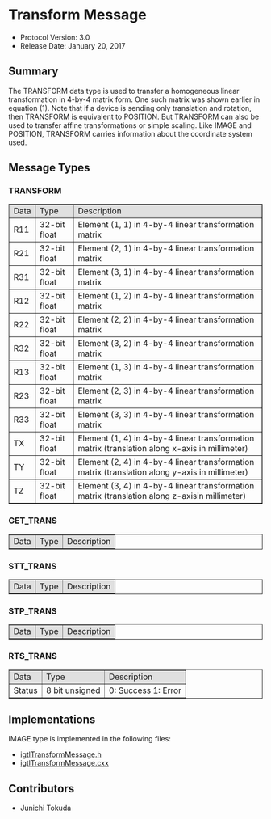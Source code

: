 
Transform Message
=================

- Protocol Version: 3.0
- Release Date: January 20, 2017

## Summary
The TRANSFORM data type is used to transfer a homogeneous linear transformation in 4-by-4 matrix form. One such matrix was shown earlier in equation (1).  Note that if a device is sending only translation and rotation, then TRANSFORM is equivalent to POSITION. But TRANSFORM can also be used to transfer affine transformations or simple scaling. Like IMAGE and POSITION, TRANSFORM carries information about the coordinate system used.

## Message Types
### TRANSFORM

<table border="1" cellpadding="5" cellspacing="0" >
<tr>
<td style="background:#e0e0e0;"> Data
</td><td style="background:#e0e0e0;"> Type
</td><td style="background:#e0e0e0;"> Description
</td></tr>
<tr>
<td align="left"> R11
</td><td align="left"> 32-bit float
</td><td align="left"> Element (1, 1) in 4-by-4 linear transformation matrix
</td></tr>
<tr>
<td align="left"> R21
</td><td align="left"> 32-bit float
</td><td align="left"> Element (2, 1) in 4-by-4 linear transformation matrix
</td></tr>
<tr>
<td align="left"> R31
</td><td align="left"> 32-bit float
</td><td align="left"> Element (3, 1) in 4-by-4 linear transformation matrix
</td></tr>
<tr>
<td align="left"> R12
</td><td align="left"> 32-bit float
</td><td align="left"> Element (1, 2) in 4-by-4 linear transformation matrix
</td></tr>
<tr>
<td align="left"> R22
</td><td align="left"> 32-bit float
</td><td align="left"> Element (2, 2) in 4-by-4 linear transformation matrix
</td></tr>
<tr>
<td align="left"> R32
</td><td align="left"> 32-bit float
</td><td align="left"> Element (3, 2) in 4-by-4 linear transformation matrix
</td></tr>
<tr>
<td align="left"> R13
</td><td align="left"> 32-bit float
</td><td align="left"> Element (1, 3) in 4-by-4 linear transformation matrix
</td></tr>
<tr>
<td align="left"> R23
</td><td align="left"> 32-bit float
</td><td align="left"> Element (2, 3) in 4-by-4 linear transformation matrix
</td></tr>
<tr>
<td align="left"> R33
</td><td align="left"> 32-bit float
</td><td align="left"> Element (3, 3) in 4-by-4 linear transformation matrix
</td></tr>
<tr>
<td align="left"> TX
</td><td align="left"> 32-bit float
</td><td align="left"> Element (1, 4) in 4-by-4 linear transformation matrix (translation along x-axis in millimeter)
</td></tr>
<tr>
<td align="left"> TY
</td><td align="left"> 32-bit float
</td><td align="left"> Element (2, 4) in 4-by-4 linear transformation matrix (translation along y-axis in millimeter)
</td></tr>
<tr>
<td align="left"> TZ
</td><td align="left"> 32-bit float
</td><td align="left"> Element (3, 4) in 4-by-4 linear transformation matrix (translation along z-axisin millimeter)
</td></tr>
</table>

### GET_TRANS
<table border="1" cellpadding="5" cellspacing="0" >
<tr>
<td style="background:#e0e0e0;"> Data
</td><td style="background:#e0e0e0;"> Type
</td><td style="background:#e0e0e0;"> Description
</td></tr>
</table>


### STT_TRANS

<table border="1" cellpadding="5" cellspacing="0" >
<tr>
<td style="background:#e0e0e0;"> Data
</td><td style="background:#e0e0e0;"> Type
</td><td style="background:#e0e0e0;"> Description
</td></tr>
</table>


### STP_TRANS

<table border="1" cellpadding="5" cellspacing="0" >
<tr>
<td style="background:#e0e0e0;"> Data
</td><td style="background:#e0e0e0;"> Type
</td><td style="background:#e0e0e0;"> Description
</td></tr>
</table>


### RTS_TRANS

<table border="1" cellpadding="5" cellspacing="0" >
<tr>
<td style="background:#e0e0e0;"> Data
</td><td style="background:#e0e0e0;"> Type
</td><td style="background:#e0e0e0;"> Description
</td></tr>
<tr>
<td align="left"> Status
</td><td align="left"> 8 bit unsigned
</td><td align="left"> 0: Success 1: Error
</td></tr>
</table>


## Implementations
IMAGE type is implemented in the following files:
* [igtlTransformMessage.h](/Source/igtlTransformMessage.h)
* [igtlTransformMessage.cxx](/Source/igtlTransformMessage.cxx)

## Contributors
* Junichi Tokuda
